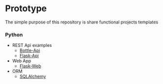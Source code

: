 # Prototype
The simple purpose of this repository is share functional projects templates 

### Python
- REST Api examples
	- [Bottle-Api](https://github.com/LuisEduardo2/Prototype/tree/master/Bottle-Api)
	- [Flask-Api](https://github.com/LuisEduardo2/Prototype/tree/master/Flask-Api)
- Web App
 	- [Flask-Web](https://github.com/LuisEduardo2/Prototype/tree/master/Flask-Web)
- ORM
 	- [SQLAlchemy](https://github.com/LuisEduardo2/Prototype/tree/master/SQLAlchemy)
